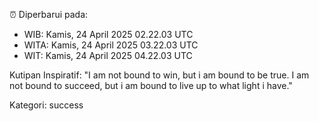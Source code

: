 ⏰ Diperbarui pada:
- WIB: Kamis, 24 April 2025 02.22.03 UTC
- WITA: Kamis, 24 April 2025 03.22.03 UTC
- WIT: Kamis, 24 April 2025 04.22.03 UTC

Kutipan Inspiratif:
"I am not bound to win, but i am bound to be true. I am not bound to succeed, but i am bound to live up to what light i have."


Kategori: success

